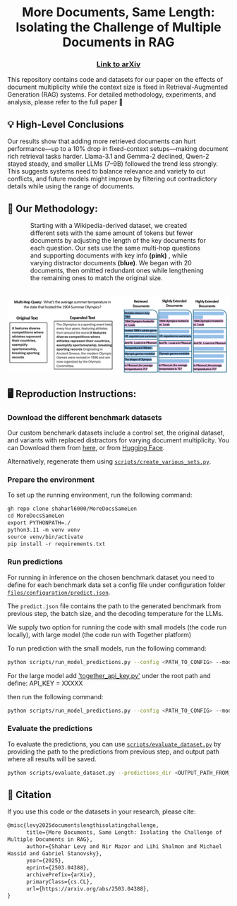 <div align="center">
  <h1>More Documents, Same Length:<br>Isolating the Challenge of Multiple Documents in RAG</h1>
  <h3><a href="https://arxiv.org/abs/2503.04388" target="_blank">Link to arXiv</a></h3>
</div>

This repository contains code and datasets for our paper on the effects of document multiplicity while the context size is fixed in Retrieval-Augmented Generation (RAG) systems.
For detailed methodology, experiments, and analysis, please refer to the full paper 📰

## :bulb: High-Level Conclusions
Our results show that adding more retrieved documents can hurt performance—up to a 10% drop in fixed-context setups—making document rich retrieval tasks harder. 
Llama-3.1 and Gemma-2 declined, Qwen-2 stayed steady, and smaller LLMs (7–9B) followed the trend less strongly. This suggests systems need to balance relevance and variety to cut conflicts, and future models might improve by filtering out contradictory details while using the range of documents.

## 🔬 Our Methodology:
<div style="max-width: 400px; margin: 0 auto;">
Starting with a Wikipedia-derived dataset, we created different sets with the same amount of tokens but fewer documents by adjusting the length of the key documents for each question.
Our sets use the same multi-hop questions and supporting documents with key info <b>(pink)</b> , while varying distractor documents <b>(blue)</b>.
We began with 20 documents, then omitted redundant ones while lengthening the remaining ones to match the original size.
</div>
 <br>
<br>






<div align="center">
  <img src="/Main_Fig_Horizontal.png" alt="Alt text" width="800">
</div>


## :desktop_computer:  Reproduction Instructions:

### Download the different benchmark datasets
Our custom benchmark datasets include a control set, the original dataset, and variants with replaced distractors for varying document multiplicity. 
You can Download them from  [here](https://drive.google.com/file/d/1z6L0Xl0zhRoOOpwD5WuQI9ukSaEgCraM/view?usp=drive_link), or from [Hugging Face](https://huggingface.co/datasets/Shahar6000/MoreDocsSameLen).

Alternatively, regenerate them using  [`scripts/create_various_sets.py`](scripts/create_various_sets.py).

### Prepare the environment

To set up the running environment, run the following command:
```
gh repo clone shaharl6000/MoreDocsSameLen
cd MoreDocsSameLen
export PYTHONPATH=./
python3.11 -m venv venv
source venv/bin/activate
pip install -r requirements.txt

```

### Run predictions
For running in inference on the chosen benchmark dataset you need to define for each benchmark data set a config file under configuration folder [`files/configuration/predict.json`](files/configuration/predict.json).

The `predict.json` file contains the path to the generated benchmark from previous step, the batch size, and the decoding temperature for the LLMs.

We supply two option for running the code with small models (the code run locally), with large model (the code run with Together platform)

To run prediction with the small models, run the following command:
```bash
python scripts/run_model_predictions.py --config <PATH_TO_CONFIG> --model_name <MODEL_NAME>
```

For the large model add ['together_api_key.py'](together_api_key.py) under the root path and define: API_KEY = XXXXX

then run the following command:

```bash
python scripts/run_model_predictions.py --config <PATH_TO_CONFIG> --model_name <MODEL_NAME> --run_together
```

### Evaluate the predictions

To evaluate the predictions, you can use [`scripts/evaluate_dataset.py`](scripts/evaluate_dataset.py) by providing 
the path to the predictions from previous step, and output path where all results will be saved.

```bash
python scripts/evaluate_dataset.py --predictions_dir <OUTPUT_PATH_FROM_PREV_STEP> --output_path <RESULT_OUTPUT> --ds_name MusiQue
```

## :newspaper: Citation

If you use this code or the datasets in your research, please cite:

```
@misc{levy2025documentslengthisolatingchallenge,
      title={More Documents, Same Length: Isolating the Challenge of Multiple Documents in RAG}, 
      author={Shahar Levy and Nir Mazor and Lihi Shalmon and Michael Hassid and Gabriel Stanovsky},
      year={2025},
      eprint={2503.04388},
      archivePrefix={arXiv},
      primaryClass={cs.CL},
      url={https://arxiv.org/abs/2503.04388}, 
}
```


